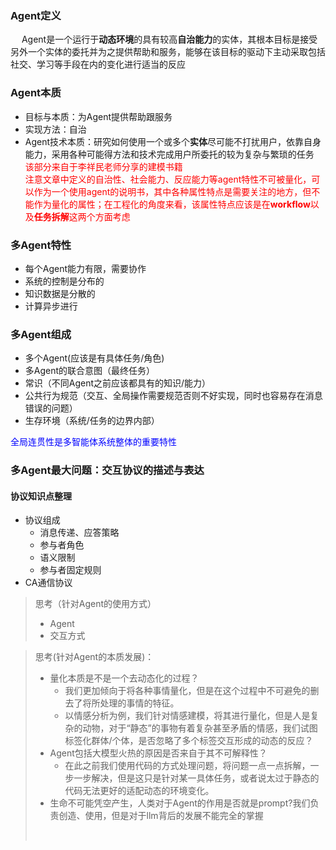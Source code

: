 ### Agent定义
　
Agent是一个运行于**动态环境**的具有较高**自治能力**的实体，其根本目标是接受另外一个实体的委托并为之提供帮助和服务，能够在该目标的驱动下主动采取包括社交、学习等手段在内的变化进行适当的反应

### Agent本质
+ 目标与本质：为Agent提供帮助跟服务
+ 实现方法：自治
+ Agent技术本质：研究如何使用一个或多个**实体**尽可能不打扰用户，依靠自身能力，采用各种可能得方法和技术完成用户所委托的较为复杂与繁琐的任务
<br><font color = red>
该部分来自于李祥民老师分享的建模书籍
<br>注意文章中定义的自治性、社会能力、反应能力等agent特性不可被量化，可以作为一个使用agent的说明书，其中各种属性特点是需要关注的地方，但不能作为量化的属性；在工程化的角度来看，该属性特点应该是在**workflow**以及**任务拆解**这两个方面考虑
</font>

### 多Agent特性
+ 每个Agent能力有限，需要协作
+ 系统的控制是分布的
+ 知识数据是分散的
+ 计算异步进行

### 多Agent组成
+ 多个Agent(应该是有具体任务/角色)
+ 多Agent的联合意图（最终任务）
+ 常识（不同Agent之前应该都具有的知识/能力）
+ 公共行为规范（交互、全局操作需要规范否则不好实现，同时也容易存在消息错误的问题）
+ 生存环境（系统/任务的边界内部）

<font color = blue>全局连贯性是多智能体系统整体的重要特性</font>

### 多Agent最大问题：交互协议的描述与表达
#### 协议知识点整理
+ 协议组成
  + 消息传递、应答策略
  + 参与者角色
  + 语义限制
  + 参与者固定规则
+ CA通信协议


> 思考（针对Agent的使用方式）
> + Agent
> + 交互方式




> 思考(针对Agent的本质发展)：
> + 量化本质是不是一个去动态化的过程？
>   + 我们更加倾向于将各种事情量化，但是在这个过程中不可避免的删去了将所处理的事情的特征。
>   + 以情感分析为例，我们针对情感建模，将其进行量化，但是人是复杂的动物，对于“静态”的事物有着复杂甚至矛盾的情感，我们试图标签化群体/个体，是否忽略了多个标签交互形成的动态的反应？
> + Agent包括大模型火热的原因是否来自于其不可解释性？
>   + 在此之前我们使用代码的方式处理问题，将问题一点一点拆解，一步一步解决，但是这只是针对某一具体任务，或者说太过于静态的代码无法更好的适配动态的环境变化。
> + 生命不可能凭空产生，人类对于Agent的作用是否就是prompt?我们负责创造、使用，但是对于llm背后的发展不能完全的掌握
> 
> <br>